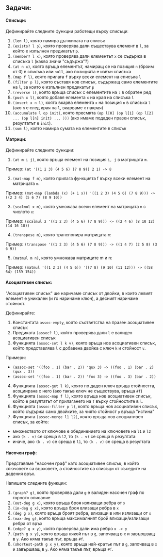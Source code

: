 ## Задачи:
#### Списъци:
Дефинирайте следните функции работещи върху списъци:

1. `(len l)`, която намира дължината на списък
1. `(exists? l p)`, която проверява дали съществува елемент в `l`, за който
е изпълнен предикатът `p`.
1. `(member? l x)`, която проверява дали елементът `x` се съдържа в списъка `l`
(какво значи "съдържа"?)
1. `(at n x)`, която връща елементът, намиращ се на позиция `n` (броим от 0)
в списъка или `null`, ако позицията е извън списъка
1. `(map f l)`, която прилага `f` върху всеки елемент на списъка `l`
1. `(filter p l)`, която съставя нов списък, съдържащ само елементите на `l`,
за които е изпълнен предикатът `p`
1. `(reverse l)`, която връща списък с елементите на `l` в обратен ред
1. `(push x l)`, която добавя елемента `x` на края на списъка `l`
1. `(insert x n l)`, която вкарва елемента `x` на позиция `n` в списъка `l`
(ако `n` е след края на `l`, вкарваме `x` накрая)
1. `(accumulate l op init)`, която пресмята `(op l[0] (op l[1] (op l[2] ... (op l[n] init) ... )))`
(ако имаме подаден празен списък, резултатът е `init`).
1. `(sum l)`, която намира сумата на елементите в списък

#### Матрици:
Дефинирайте следните функции:
1. `(at m i j)`, която връща елемент на позиция `i, j` в матрицата `m`.

Пример: `(at '((1 2 3) (4 5 6) (7 8 9)) 2 1) -> 8`

2. `(mat-map f m)`, която прилага функцията f върху всеки елемент на матрицата
`m`.

Пример: `(mat-map (lambda (x) (+ 1 x)) '((1 2 3) (4 5 6) (7 8 9))) -> ((2 3 4) (5 6 7) (8 9 10))`

3. `(scalmul x m)`, която умножава всеки елемент на матрицата `m` с числото `x`:

Пример: `(scalmul 2 '((1 2 3) (4 5 6) (7 8 9))) -> ((2 4 6) (8 10 12) (14 16 18))`

4. `(transpose m)`, която транспонира матрицата `m`:

Пример: `(transpose '((1 2 3) (4 5 6) (7 8 9))) -> ((1 4 7) (2 5 8) (3 6 9))`

5. `(matmul m n)`, която умножава матриците m и n:

Пример: `(matmul '((1 2 3) (4 5 6)) '((7 8) (9 10) (11 12))) -> ((58 64) (139 154))`

#### Асоциативен списък:
"Асоциативен списък" ще наричаме списък от двойки, в които левият елемент е
уникален (и го наричаме ключ), а десният наричаме стойност.

Дефинирайте:
1. Константата `assoc-empty`, която съответства на празен асоциативен списък
2. Предиката `(assoc? l)`, който проверява дали `l` е валиден асоциативен
списък
3. Функцията `(assoc-set l k v)`, която връща нов асоциативен списък, който
представлява `l` с добавена двойка с ключ `k` и стойност `v`.

Примери:
- `(assoc-set '((foo . 1) (bar . 2)) 'qux 3) -> ((foo . 1) (bar . 2) (qux . 3))`
- `(assoc-set '((foo . 1) (bar . 2)) 'foo 3) -> ((foo . 3) (bar . 2))`

4. Функцията `(assoc-get l k)`, която по даден ключ връща стойността, асоциирана
с него (ако такъв ключ не съществува, връща `#f`)
5. Функцията `(assoc-map f l)`, която връща нов асоциативен списък, който
е резултатът от прилагането на `f` върху стойностите в `l`.
6. Функцията `(assoc-filter p l)`, която връща нов асоциативен списък, който
съдържа само двойките, за чиято стойност `p` връща "истина"
7. Функцията `(assoc-merge l1 l2)`, която връща нов асоциативен списък, за който:
- множеството от ключове е обединението на ключовете на `l1` и `l2`
- ако `(k . v)` се среща в `l2`, то `(k . v)` се среща в резултата
- иначе, ако `(k . v)` се среща в `l1`, то `(k . v)` се среща в резултата

#### Насочен граф:
Представяме "насочен граф" като асоциативен списък, в който ключовете са
върховете, а стойностите са списъци от съседите на дадения връх.

Напишете следните функции:

1. `(graph? g)`, която проверява дали `g` е валиден насочен граф по горното описание
2. `(out-deg g x)`, която връща броя излизащи ребра от `x`
3. `(in-deg g x)`, която връща броя влизащи ребра в `x`
4. `(deg g x)`, която връща броят ребра, влизащи в или излизащи от `x`
5. `(max-deg g)`, която връща максималният брой влизащи/излизащи ребра
от връх
6. `(edge? g x y)`, която проверява дали има ребро `x -> y`
7. `(path g x y)`, която връща някой път в `g`, започващ в `x` и завършващ в
`y`. Ако няма такъв път, връща `#f`.
8. `(shortest-path g x y)`, която връща най-кратък път в `g`, започващ в `x` и завършващ в
`y`. Ако няма такъв път, връща `#f`.
